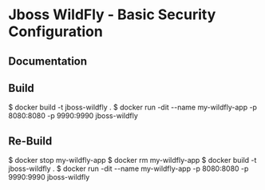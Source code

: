 
Jboss WildFly - Basic Security Configuration
=============================================

Documentation
-------------

Build
-------------
$ docker build -t jboss-wildfly .
$ docker run -dit --name my-wildfly-app -p 8080:8080 -p 9990:9990 jboss-wildfly

Re-Build
-------------
$ docker stop my-wildfly-app
$ docker rm my-wildfly-app
$ docker build -t jboss-wildfly .
$ docker run -dit --name my-wildfly-app -p 8080:8080 -p 9990:9990 jboss-wildfly

